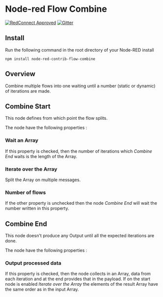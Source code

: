 Node-red Flow Combine
========================

[![RedConnect Approved](https://img.shields.io/badge/RedConnect-Approved-brightgreen.svg?style=flat)](https://www.redconnect.io/addons) [![Gitter](https://img.shields.io/gitter/room/badges/shields.svg)](https://gitter.im/redconnect-io/redconnect)

Install
-------

Run the following command in the root directory of your Node-RED install

    npm install node-red-contrib-flow-combine

## Overview

Combine multiple flows into one waiting until a number (static or dynamic) of iterations are made.


## Combine Start

This node defines from which point the flow splits.

The node have the following properties :

### Wait an Array

If this property is checked, then the number of iterations which *Combine End* waits is the length of the Array.

### Iterate over the Array
Split the Array on multiple messages.


### Number of flows

If the other property is unchecked then the node *Combine End* will wait the number written in this property.

## Combine End

This node doesn't produce any Output until all the expected iterations are done.


The node have the following properties :

### Output processed data

If this property is checked, then the node collects in an Array, data from each iteration and at the end provides that in the payload.
If on the start node is enabled *Iterate over the Array* the elements of the result Array have the same order as in the input Array.
